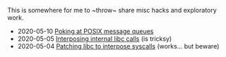 This is somewhere for me to ~throw~ share misc hacks and exploratory work.

 * 2020-05-10 [Poking at POSIX message queues](mq-test/README.md)
 * 2020-05-05 [Interposing internal libc calls](interposing-internal-libc-calls) (is tricksy)
 * 2020-05-04 [Patching libc to interpose syscalls](interposing-internal-libc-calls) (works... but beware)

